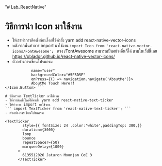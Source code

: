 "# Lab_ReactNative" 
# วิธีการนำ Icon มาใช้งาน
- ให้เราทำการติดตั้งก่อนโดยใช้คำสั่ง yarn add react-native-vector-icons
- หลังจากนั้นทำการ import มาใช้งาน 
``` import Icon from 'react-native-vector-icons/FontAwesome';  ```
ตรง /FontAwesome สามารถเป็นอย่างอื่นก็ได้ ตามในเว็ปนี้เลย https://oblador.github.io/react-native-vector-icons/
- ตัวอย่างการเขียนโปรแกรม
``` <Icon.Button 
            name="user"
            backgroundColor="#5E5D5E"
            onPress={() => navigation.navigate('AboutMe')}>
            AboutMe Touch Here!!
</Icon.Button> ```

# วิธีการนำ TextTicker มาใช้งาน
- ให้เราติดตั้งโดยใช้คำสั่ง yarn add react-native-text-ticker
- ให้ทำการ import มาใช้งาน 
``` import TextTicker from 'react-native-text-ticker'; ```
- ตัวอย่างการเขียนโปรแกรม
``` 
    <TextTicker
            style={{ fontSize: 24 ,color:'white',paddingTop: 300,}}
            duration={3000}
            loop
            bounce
            repeatSpacer={50}
            marqueeDelay={1000}
          >
            6135512026 Jaturon Moonjan CoE 3 
          </TextTicker>
``` 
